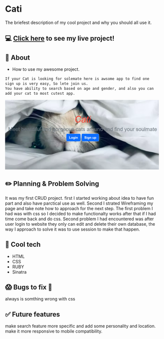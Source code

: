 # Cati

The briefest description of my cool project and why you should all use it.

## :computer: [Click here](https://thawing-savannah-09317.herokuapp.com/) to see my live project!

## :page_facing_up: About

- How to use my awesome project.

```
If your Cat is looking for solemate here is awsome app to find one sign up is very easy, So lete join us.
You have ability to search based on age and gender, and also you can add your cat to most cutest app.
```

![](./Cati.png)

## :pencil2: Planning & Problem Solving

It was my first CRUD project. first I started working about idea to have fun part and also have parctical use as well. Second I strated Wireframing my page and take note how to approach for the next step.
The first problem I had was with css so I decided to make functionalty works after that if I had time come back and do css. Second problem I had encountered was after user login to website they only can edit and delete their own database, the way I approach to solve it was to use session to make that happen.

## :rocket: Cool tech

- HTML
- CSS
- RUBY
- Sinatra

## :scream: Bugs to fix :poop:

always is somthing wrong with css

## :white_check_mark: Future features

make search feature more specific and add some personality and location.
make it more responsive to mobile compatibility.
